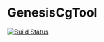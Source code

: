 # GenesisCgTool

[![Build Status](https://github.com/bondrewd/GenesisCgTool.jl/actions/workflows/CI.yml/badge.svg?branch=main)](https://github.com/bondrewd/GenesisCgTool.jl/actions/workflows/CI.yml?query=branch%3Amain)

